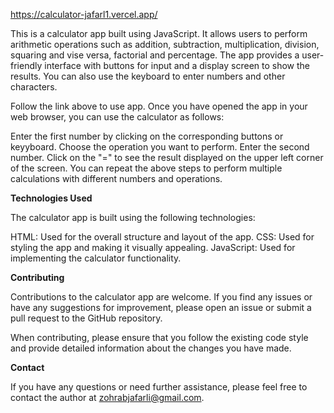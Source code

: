https://calculator-jafarl1.vercel.app/

This is a calculator app built using JavaScript. It allows users to perform arithmetic operations such as addition, subtraction, multiplication, division, squaring and vise versa, factorial and percentage. The app provides a user-friendly interface with buttons for input and a display screen to show the results. You can also use the keyboard to enter numbers and other characters.

Follow the link above to use app.
Once you have opened the app in your web browser, you can use the calculator as follows:

Enter the first number by clicking on the corresponding buttons or keyyboard.
Choose the operation you want to perform.
Enter the second number.
Click on the "=" to see the result displayed on the upper left corner of the screen.
You can repeat the above steps to perform multiple calculations with different numbers and operations.


<b>Technologies Used</b>

The calculator app is built using the following technologies:

HTML: Used for the overall structure and layout of the app.
CSS: Used for styling the app and making it visually appealing.
JavaScript: Used for implementing the calculator functionality.


<b>Contributing</b>

Contributions to the calculator app are welcome. If you find any issues or have any suggestions for improvement, please open an issue or submit a pull request to the GitHub repository.

When contributing, please ensure that you follow the existing code style and provide detailed information about the changes you have made.


<b>Contact</b>

If you have any questions or need further assistance, please feel free to contact the author at zohrabjafarli@gmail.com.